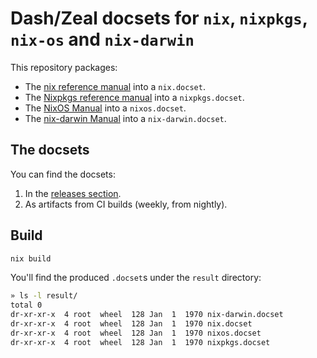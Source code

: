 # Dash/Zeal docsets for `nix`, `nixpkgs`, `nix-os` and `nix-darwin`

This repository packages:

- The [nix reference manual](https://nix.dev/manual/nix/latest/) into a `nix.docset`.
- The [Nixpkgs reference manual](https://nixos.org/manual/nixpkgs/unstable/) into a `nixpkgs.docset`.
- The [NixOS Manual](https://nixos.org/manual/nixpkgs/unstable/) into a `nixos.docset`.
- The [nix-darwin Manual](https://daiderd.com/nix-darwin/manual/index.html) into a `nix-darwin.docset`.

## The docsets

You can find the docsets:

1. In the [releases section](https://github.com/aldur/nixpkgs.docset/releases).
1. As artifacts from CI builds (weekly, from nightly).

## Build

```bash
nix build
```

You'll find the produced `.docset`s under the `result` directory:

```bash
» ls -l result/
total 0
dr-xr-xr-x  4 root  wheel  128 Jan  1  1970 nix-darwin.docset
dr-xr-xr-x  4 root  wheel  128 Jan  1  1970 nix.docset
dr-xr-xr-x  4 root  wheel  128 Jan  1  1970 nixos.docset
dr-xr-xr-x  4 root  wheel  128 Jan  1  1970 nixpkgs.docset
```
